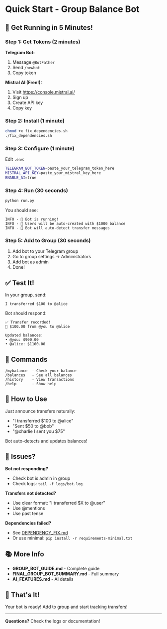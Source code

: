 # Quick Start - Group Balance Bot

## 🚀 Get Running in 5 Minutes!

### Step 1: Get Tokens (2 minutes)

**Telegram Bot:**
1. Message `@BotFather`
2. Send `/newbot`
3. Copy token

**Mistral AI (Free!):**
1. Visit https://console.mistral.ai/
2. Sign up
3. Create API key
4. Copy key

### Step 2: Install (1 minute)

```bash
chmod +x fix_dependencies.sh
./fix_dependencies.sh
```

### Step 3: Configure (1 minute)

Edit `.env`:
```bash
TELEGRAM_BOT_TOKEN=paste_your_telegram_token_here
MISTRAL_API_KEY=paste_your_mistral_key_here
ENABLE_AI=true
```

### Step 4: Run (30 seconds)

```bash
python run.py
```

You should see:
```
INFO - 🤖 Bot is running!
INFO - 📝 Users will be auto-created with $1000 balance
INFO - 💬 Bot will auto-detect transfer messages
```

### Step 5: Add to Group (30 seconds)

1. Add bot to your Telegram group
2. Go to group settings → Administrators
3. Add bot as admin
4. Done!

## ✅ Test It!

In your group, send:
```
I transferred $100 to @alice
```

Bot should respond:
```
✅ Transfer recorded!
💸 $100.00 from @you to @alice

Updated balances:
• @you: $900.00
• @alice: $1100.00
```

## 📝 Commands

```
/mybalance  - Check your balance
/balances   - See all balances
/history    - View transactions
/help       - Show help
```

## 🎯 How to Use

Just announce transfers naturally:
- "I transferred $100 to @alice"
- "Sent $50 to @bob"
- "@charlie I sent you $75"

Bot auto-detects and updates balances!

## 🐛 Issues?

**Bot not responding?**
- Check bot is admin in group
- Check logs: `tail -f logs/bot.log`

**Transfers not detected?**
- Use clear format: "I transferred $X to @user"
- Use @mentions
- Use past tense

**Dependencies failed?**
- See [DEPENDENCY_FIX.md](DEPENDENCY_FIX.md)
- Or use minimal: `pip install -r requirements-minimal.txt`

## 📚 More Info

- **GROUP_BOT_GUIDE.md** - Complete guide
- **FINAL_GROUP_BOT_SUMMARY.md** - Full summary
- **AI_FEATURES.md** - AI details

## 🎉 That's It!

Your bot is ready! Add to group and start tracking transfers!

---

**Questions?** Check the logs or documentation!
